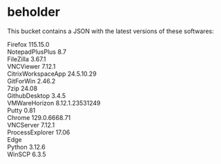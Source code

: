 # beholder
This bucket contains a JSON with the latest versions of these softwares:

Firefox            115.15.0         
NotepadPlusPlus    8.7              
FileZilla          3.67.1           
VNCViewer          7.12.1           
CitrixWorkspaceApp 24.5.10.29       
GitForWin          2.46.2           
7zip               24.08            
GithubDesktop      3.4.5            
VMWareHorizon      8.12.1.23531249  
Putty              0.81             
Chrome             129.0.6668.71    
VNCServer          7.12.1           
ProcessExplorer    17.06            
Edge                              
Python             3.12.6           
WinSCP             6.3.5            



